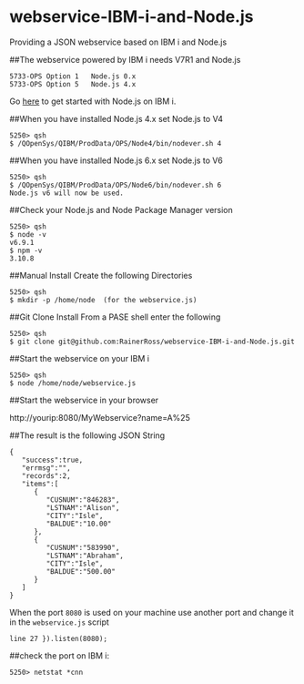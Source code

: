 # webservice-IBM-i-and-Node.js
Providing a JSON webservice based on IBM i and Node.js

##The webservice powered by IBM i needs V7R1 and Node.js
```
5733-OPS Option 1 	Node.js 0.x
5733-OPS Option 5 	Node.js 4.x
```
Go [here](https://www.ibm.com/developerworks/community/wikis/home?lang=en#!/wiki/IBM%20i%20Technology%20Updates/page/Node.js) to get started with Node.js on IBM i.

##When you have installed Node.js 4.x set Node.js to V4

```
5250> qsh
$ /QOpenSys/QIBM/ProdData/OPS/Node4/bin/nodever.sh 4
```
##When you have installed Node.js 6.x set Node.js to V6
```
5250> qsh
$ /QOpenSys/QIBM/ProdData/OPS/Node6/bin/nodever.sh 6
Node.js v6 will now be used. 
```

##Check your Node.js and Node Package Manager version

```
5250> qsh
$ node -v
v6.9.1
$ npm -v
3.10.8
```

##Manual Install
Create the following Directories

```
5250> qsh
$ mkdir -p /home/node  (for the webservice.js)
```

##Git Clone Install
From a PASE shell enter the following

```
5250> qsh
$ git clone git@github.com:RainerRoss/webservice-IBM-i-and-Node.js.git
```

##Start the webservice on your IBM i

```
5250> qsh
$ node /home/node/webservice.js
```

##Start the webservice in your browser

http://yourip:8080/MyWebservice?name=A%25

##The result is the following JSON String
```
{
   "success":true,
   "errmsg":"",
   "records":2,
   "items":[
      {
         "CUSNUM":"846283",
         "LSTNAM":"Alison",
         "CITY":"Isle",
         "BALDUE":"10.00"
      },
      {
         "CUSNUM":"583990",
         "LSTNAM":"Abraham",
         "CITY":"Isle",
         "BALDUE":"500.00" 
      }
   ]
}
```

When the port `8080` is used on your machine use another port and change it in the `webservice.js` script
```
line 27 }).listen(8080);
```

##check the port on IBM i: 

```
5250> netstat *cnn
```
